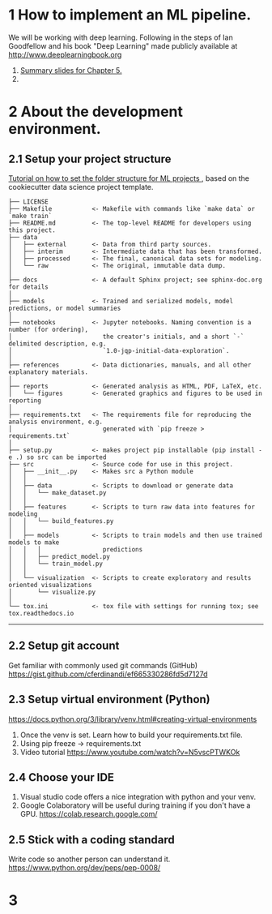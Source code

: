 # 1 How to implement an ML pipeline.
We will be working with deep learning. Following in the steps of Ian Goodfellow and his book "Deep Learning" made publicly available at http://www.deeplearningbook.org
1. <a target="_blank" href="https://docs.google.com/presentation/d/1gelkfmFVxKQNcGDa9o3ryoJbui2ylAFhd6XO53dg5vw/edit?usp=sharing"> Summary slides for Chapter 5.</a>
2. 


# 2 About the development environment.

## 2.1 Setup your project structure 
<a target="_blank" href="https://drivendata.github.io/cookiecutter-data-science/"> Tutorial on how to set the folder structure for ML projects </a>, based on the cookiecutter data science project template.

    ├── LICENSE
    ├── Makefile           <- Makefile with commands like `make data` or `make train`
    ├── README.md          <- The top-level README for developers using this project.
    ├── data
    │   ├── external       <- Data from third party sources.
    │   ├── interim        <- Intermediate data that has been transformed.
    │   ├── processed      <- The final, canonical data sets for modeling.
    │   └── raw            <- The original, immutable data dump.
    │
    ├── docs               <- A default Sphinx project; see sphinx-doc.org for details
    │
    ├── models             <- Trained and serialized models, model predictions, or model summaries
    │
    ├── notebooks          <- Jupyter notebooks. Naming convention is a number (for ordering),
    │                         the creator's initials, and a short `-` delimited description, e.g.
    │                         `1.0-jqp-initial-data-exploration`.
    │
    ├── references         <- Data dictionaries, manuals, and all other explanatory materials.
    │
    ├── reports            <- Generated analysis as HTML, PDF, LaTeX, etc.
    │   └── figures        <- Generated graphics and figures to be used in reporting
    │
    ├── requirements.txt   <- The requirements file for reproducing the analysis environment, e.g.
    │                         generated with `pip freeze > requirements.txt`
    │
    ├── setup.py           <- makes project pip installable (pip install -e .) so src can be imported
    ├── src                <- Source code for use in this project.
    │   ├── __init__.py    <- Makes src a Python module
    │   │
    │   ├── data           <- Scripts to download or generate data
    │   │   └── make_dataset.py
    │   │
    │   ├── features       <- Scripts to turn raw data into features for modeling
    │   │   └── build_features.py
    │   │
    │   ├── models         <- Scripts to train models and then use trained models to make
    │   │   │                 predictions
    │   │   ├── predict_model.py
    │   │   └── train_model.py
    │   │
    │   └── visualization  <- Scripts to create exploratory and results oriented visualizations
    │       └── visualize.py
    │
    └── tox.ini            <- tox file with settings for running tox; see tox.readthedocs.io

--------


## 2.2 Setup git account
Get familiar with commonly used git commands (GitHub)
https://gist.github.com/cferdinandi/ef665330286fd5d7127d

## 2.3 Setup virtual environment (Python)
https://docs.python.org/3/library/venv.html#creating-virtual-environments
1. Once the venv is set. Learn how to build your requirements.txt file.
2. Using pip freeze -> requirements.txt
3. Video tutorial https://www.youtube.com/watch?v=N5vscPTWKOk

## 2.4 Choose your IDE
1. Visual studio code offers a nice integration with python and your venv.
2. Google Colaboratory will be useful during training if you don't have a GPU. https://colab.research.google.com/

## 2.5 Stick with a coding standard
Write code so another person can understand it.
https://www.python.org/dev/peps/pep-0008/


# 3 







